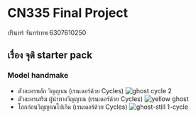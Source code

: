 # CN335 Final Project
ปรินทร์ จันทร์เทพ 6307610250

<h2>เรื่อง จุติ starter pack</h2>

<H3>Model handmake</H3>

- ตัวละครหลัก วิญญาณ (เรนเดอร์ด้วย Cycles)
![ghost cycle 2](https://user-images.githubusercontent.com/97663752/171630435-d824a907-fcae-4693-b92d-b56e407843b2.png)
- ตัวละครเสริม ผู้นำทางวิญญาณ (เรนเดอร์ด้วย Cycles)
![yellow ghost](https://user-images.githubusercontent.com/97663752/171629048-2f01bc25-f1c6-4298-aaff-6d2aa4cdb232.png)
- โลกก่อนวิญญาณไปเกิด (เรนเดอร์ด้วย Cycles)
![ghost-still 1-cycle](https://user-images.githubusercontent.com/97663752/171626159-29ffa4fa-710a-452f-bd41-8dbef5e8fef2.png)
